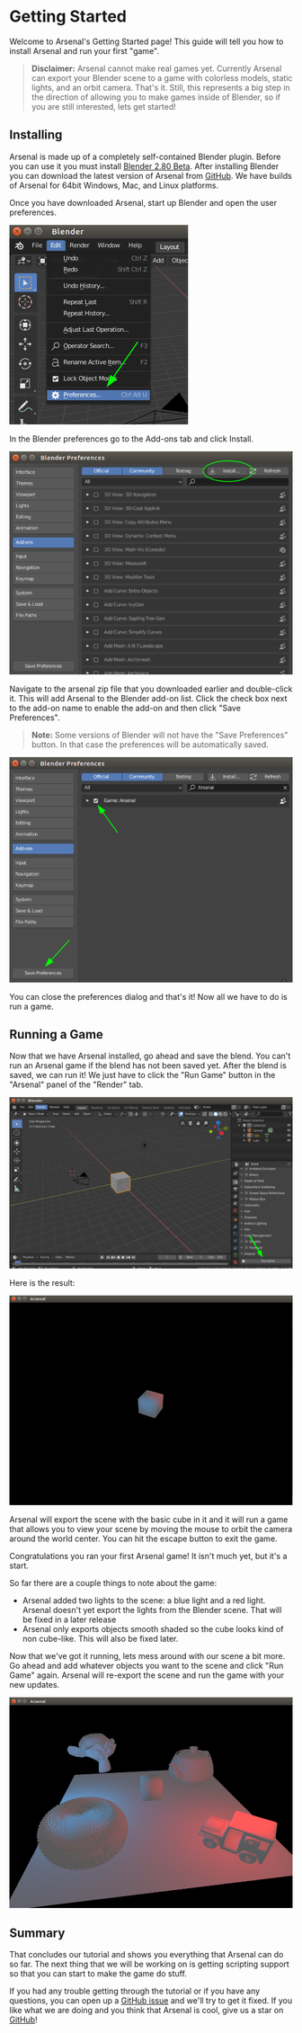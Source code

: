 # Getting Started

Welcome to Arsenal's Getting Started page! This guide will tell you how to install Arsenal and run your first "game".

> **Disclaimer:** Arsenal cannot make real games yet. Currently Arsenal can export your Blender scene to a game with colorless models, static lights, and an orbit camera. That's it. Still, this represents a big step in the direction of allowing you to make games inside of Blender, so if you are still interested, lets get started!

## Installing

Arsenal is made up of a completely self-contained Blender plugin. Before you can use it you must install [Blender 2.80 Beta](https://builder.blender.org/download/). After installing Blender you can download the latest version of Arsenal from [GitHub](https://github.com/katharostech/arsenal/releases). We have builds of Arsenal for 64bit Windows, Mac, and Linux platforms.

Once you have downloaded Arsenal, start up Blender and open the user preferences.

![Blender Preferences](./assets/blender-preferences.png)

In the Blender preferences go to the Add-ons tab and click Install.

![Install Add-on Button](./assets/install-addon-button.png)

Navigate to the arsenal zip file that you downloaded earlier and double-click it. This will add Arsenal to the Blender add-on list. Click the check box next to the add-on name to enable the add-on and then click "Save Preferences".

> **Note:** Some versions of Blender will not have the "Save Preferences" button. In that case the preferences will be automatically saved.

![Enable Add-on Check box](./assets/enable-addon-checkbox.png)

You can close the preferences dialog and that's it! Now all we have to do is run a game.

## Running a Game

Now that we have Arsenal installed, go ahead and save the blend. You can't run an Arsenal game if the blend has not been saved yet. After the blend is saved, we can run it! We just have to click the "Run Game" button in the "Arsenal" panel of the "Render" tab.

![Run Game Button](./assets/run-game-button.png)

Here is the result:

![Arsenal With a Cube](./assets/arsenal-with-a-cube.png)

Arsenal will export the scene with the basic cube in it and it will run a game that allows you to view your scene by moving the mouse to orbit the camera around the world center. You can hit the escape button to exit the game.

Congratulations you ran your first Arsenal game! It isn't much yet, but it's a start.

So far there are a couple things to note about the game:

* Arsenal added two lights to the scene: a blue light and a red light. Arsenal doesn't yet export the lights from the Blender scene. That will be fixed in a later release
* Arsenal only exports objects smooth shaded so the cube looks kind of non cube-like. This will also be fixed later.

Now that we've got it running, lets mess around with our scene a bit more. Go ahead and add whatever objects you want to the scene and click "Run Game" again. Arsenal will re-export the scene and run the game with your new updates.

![Full Arsenal Scene](./assets/full-arsenal-scene.png)

## Summary

That concludes our tutorial and shows you everything that Arsenal can do so far. The next thing that we will be working on is getting scripting support so that you can start to make the game do stuff.

If you had any trouble getting through the tutorial or if you have any questions, you can open up a [GitHub issue](https://github.com/katharostech/arsenal/issues) and we'll try to get it fixed. If you like what we are doing and you think that Arsenal is cool, give us a star on [GitHub](https://github.com/katharostech/arsenal)!

